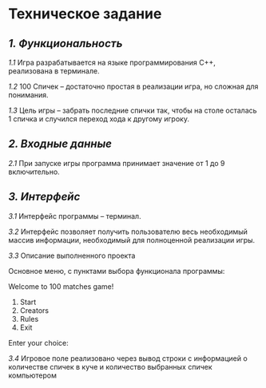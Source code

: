 # __Техническое задание__

## ___1. Функциональность___

_1.1_ Игра разрабатывается на языке программирования C++, реализована в терминале.

_1.2_ 100 Спичек – достаточно простая в реализации игра, но сложная для понимания.

_1.3_ Цель игры – забрать последние спички так, чтобы на столе осталась 1 спичка и случился переход хода к другому игроку.

## ___2. Входные данные___

_2.1_ При запуске игры программа принимает значение от 1 до 9 включительно.

## ___3. Интерфейс___

_3.1_ Интерфейс программы – терминал.

_3.2_ Интерфейс позволяет получить пользователю весь необходимый массив информации, необходимый для полноценной реализации игры.

_3.3_ Описание выполненного проекта

Основное меню, с пунктами выбора функционала программы:

Welcome to 100 matches game!

1. Start
2. Creators
3. Rules
4. Exit
   
Enter your choice:

_3.4_ Игровое поле реализовано через вывод строки с информацией о количестве спичек в куче и количество выбранных спичек компьютером
